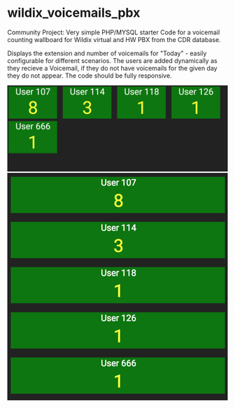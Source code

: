 # wildix_voicemails_pbx
Community Project:
Very simple PHP/MYSQL starter Code for a voicemail counting wallboard for Wildix virtual and HW PBX from the CDR database.

Displays the extension and number of voicemails for "Today" - easily configurable for different scenarios.
The users are added dynamically as they recieve a Voicemail, if they do not have voicemails 
for the given day they do not appear.
The code should be fully responsive.

![Full Screen View](https://github.com/michaelDXP/wildix_voicemails_pbx/blob/master/wide.png)
![Mobile View](https://github.com/michaelDXP/wildix_voicemails_pbx/blob/master/mobile.png)
